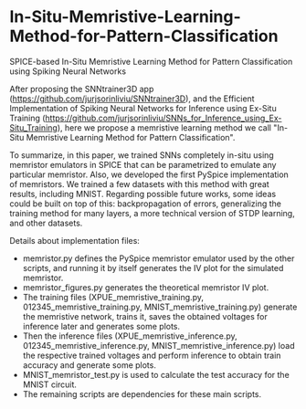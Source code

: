 # In-Situ-Memristive-Learning-Method-for-Pattern-Classification
SPICE-based In-Situ Memristive Learning Method for Pattern Classification using Spiking Neural Networks

After proposing the SNNtrainer3D app (https://github.com/jurjsorinliviu/SNNtrainer3D), and the Efficient Implementation of Spiking Neural Networks for Inference using Ex-Situ Training (https://github.com/jurjsorinliviu/SNNs_for_Inference_using_Ex-Situ_Training), here we propose a memristive learning method we call "In-Situ Memristive Learning Method for Pattern Classification".

To summarize, in this paper, we trained SNNs completely in-situ using memristor emulators in SPICE that can be parametrized to emulate any particular memristor. Also, we developed the first PySpice implementation of memristors. We trained a few datasets with this method with great results, including MNIST. Regarding possible future works, some ideas could be built on top of this: backpropagation of errors, generalizing the training method for many layers, a more technical version of STDP learning, and other datasets.

Details about implementation files:
- memristor.py defines the PySpice memristor emulator used by the other scripts, and running it by itself generates the IV plot for the simulated memristor.
- memristor_figures.py generates the theoretical memristor IV plot.
- The training files (XPUE_memristive_training.py, 012345_memristive_training.py, MNIST_memristive_training.py) generate the memristive network, trains it, saves the obtained voltages for inference later and generates some plots.
- Then the inference files (XPUE_memristive_inference.py, 012345_memristive_inference.py, MNIST_memristive_inference.py) load the respective trained voltages and perform inference to obtain train accuracy and generate some plots.
- MNIST_memristor_test.py is used to calculate the test accuracy for the MNIST circuit.
- The remaining scripts are dependencies for these main scripts.
